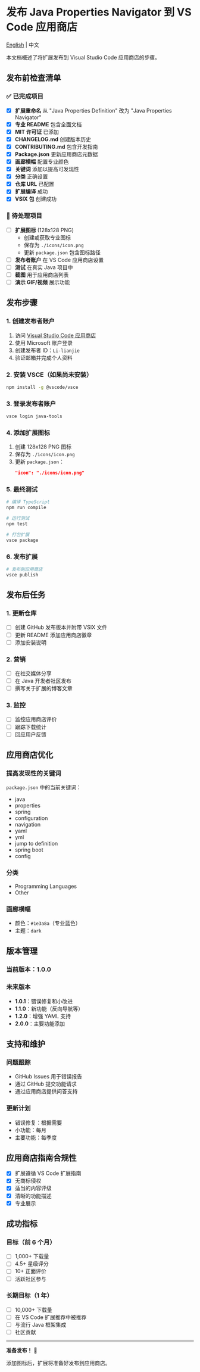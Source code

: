# 发布 Java Properties Navigator 到 VS Code 应用商店

[English](PUBLISH.md) | 中文

本文档概述了将扩展发布到 Visual Studio Code 应用商店的步骤。

## 发布前检查清单

### ✅ 已完成项目

- [x] **扩展重命名** 从 "Java Properties Definition" 改为 "Java Properties Navigator"
- [x] **专业 README** 包含全面文档
- [x] **MIT 许可证** 已添加
- [x] **CHANGELOG.md** 创建版本历史
- [x] **CONTRIBUTING.md** 包含开发指南
- [x] **Package.json** 更新应用商店元数据
- [x] **画廊横幅** 配置专业颜色
- [x] **关键词** 添加以提高可发现性
- [x] **分类** 正确设置
- [x] **仓库 URL** 已配置
- [x] **扩展编译** 成功
- [x] **VSIX 包** 创建成功

### 🔄 待处理项目

- [ ] **扩展图标** (128x128 PNG)
  - 创建或获取专业图标
  - 保存为 `./icons/icon.png`
  - 更新 `package.json` 包含图标路径
- [ ] **发布者账户** 在 VS Code 应用商店设置
- [ ] **测试** 在真实 Java 项目中
- [ ] **截图** 用于应用商店列表
- [ ] **演示 GIF/视频** 展示功能

## 发布步骤

### 1. 创建发布者账户

1. 访问 [Visual Studio Code 应用商店](https://marketplace.visualstudio.com/manage)
2. 使用 Microsoft 账户登录
3. 创建发布者 ID：`Li-lianjie`
4. 验证邮箱并完成个人资料

### 2. 安装 VSCE（如果尚未安装）

```bash
npm install -g @vscode/vsce
```

### 3. 登录发布者账户

```bash
vsce login java-tools
```

### 4. 添加扩展图标

1. 创建 128x128 PNG 图标
2. 保存为 `./icons/icon.png`
3. 更新 `package.json`：
   ```json
   "icon": "./icons/icon.png"
   ```

### 5. 最终测试

```bash
# 编译 TypeScript
npm run compile

# 运行测试
npm test

# 打包扩展
vsce package
```

### 6. 发布扩展

```bash
# 发布到应用商店
vsce publish
```

## 发布后任务

### 1. 更新仓库

- [ ] 创建 GitHub 发布版本并附带 VSIX 文件
- [ ] 更新 README 添加应用商店徽章
- [ ] 添加安装说明

### 2. 营销

- [ ] 在社交媒体分享
- [ ] 在 Java 开发者社区发布
- [ ] 撰写关于扩展的博客文章

### 3. 监控

- [ ] 监控应用商店评价
- [ ] 跟踪下载统计
- [ ] 回应用户反馈

## 应用商店优化

### 提高发现性的关键词

`package.json` 中的当前关键词：
- java
- properties
- spring
- configuration
- navigation
- yaml
- yml
- jump to definition
- spring boot
- config

### 分类

- Programming Languages
- Other

### 画廊横幅

- 颜色：`#1e3a8a`（专业蓝色）
- 主题：`dark`

## 版本管理

### 当前版本：1.0.0

### 未来版本

- **1.0.1**：错误修复和小改进
- **1.1.0**：新功能（反向导航等）
- **1.2.0**：增强 YAML 支持
- **2.0.0**：主要功能添加

## 支持和维护

### 问题跟踪

- GitHub Issues 用于错误报告
- 通过 GitHub 提交功能请求
- 通过应用商店提供问答支持

### 更新计划

- 错误修复：根据需要
- 小功能：每月
- 主要功能：每季度

## 应用商店指南合规性

- [x] 扩展遵循 VS Code 扩展指南
- [x] 无商标侵权
- [x] 适当的内容评级
- [x] 清晰的功能描述
- [x] 专业展示

## 成功指标

### 目标（前 6 个月）

- [ ] 1,000+ 下载量
- [ ] 4.5+ 星级评分
- [ ] 10+ 正面评价
- [ ] 活跃社区参与

### 长期目标（1 年）

- [ ] 10,000+ 下载量
- [ ] 在 VS Code 扩展推荐中被推荐
- [ ] 与流行 Java 框架集成
- [ ] 社区贡献

---

**准备发布！** 🚀

添加图标后，扩展将准备好发布到应用商店。 